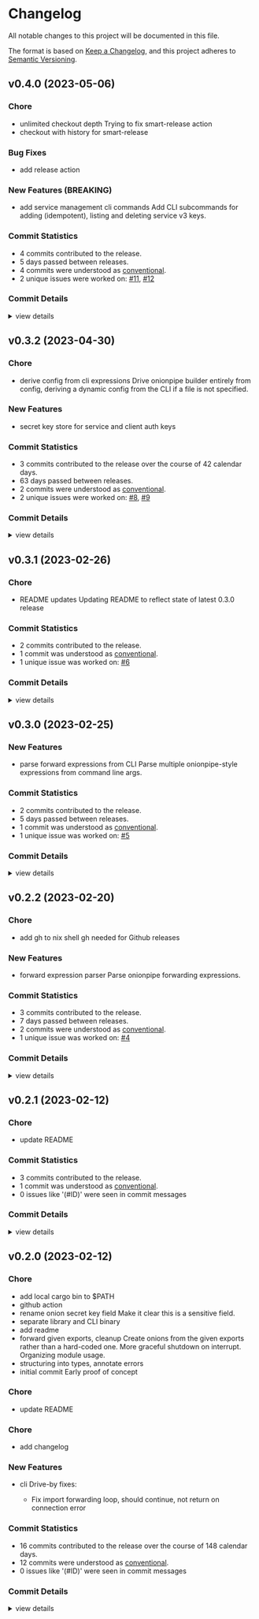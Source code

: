 # Changelog

All notable changes to this project will be documented in this file.

The format is based on [Keep a Changelog](https://keepachangelog.com/en/1.0.0/),
and this project adheres to [Semantic Versioning](https://semver.org/spec/v2.0.0.html).

## v0.4.0 (2023-05-06)

### Chore

 - <csr-id-66945d12d82eae2161ba279dd804e06164d57389/> unlimited checkout depth
   Trying to fix smart-release action
 - <csr-id-51e1e408e6601e0a4537d870e0130dd9334f69e9/> checkout with history for smart-release

### Bug Fixes

 - <csr-id-a8e46cd0bef575fd582e9e9f3ad19bc9cb6d66ce/> add release action

### New Features (BREAKING)

 - <csr-id-d62e283fbe28204f72e1cb58666de0e3b82c5f0c/> add service management cli commands
   Add CLI subcommands for adding (idempotent), listing and deleting
   service v3 keys.

### Commit Statistics

<csr-read-only-do-not-edit/>

 - 4 commits contributed to the release.
 - 5 days passed between releases.
 - 4 commits were understood as [conventional](https://www.conventionalcommits.org).
 - 2 unique issues were worked on: [#11](https://github.com/cmars/onionpipe-rs/issues/11), [#12](https://github.com/cmars/onionpipe-rs/issues/12)

### Commit Details

<csr-read-only-do-not-edit/>

<details><summary>view details</summary>

 * **[#11](https://github.com/cmars/onionpipe-rs/issues/11)**
    - Add service management cli commands ([`d62e283`](https://github.com/cmars/onionpipe-rs/commit/d62e283fbe28204f72e1cb58666de0e3b82c5f0c))
 * **[#12](https://github.com/cmars/onionpipe-rs/issues/12)**
    - Add release action ([`a8e46cd`](https://github.com/cmars/onionpipe-rs/commit/a8e46cd0bef575fd582e9e9f3ad19bc9cb6d66ce))
 * **Uncategorized**
    - Unlimited checkout depth ([`66945d1`](https://github.com/cmars/onionpipe-rs/commit/66945d12d82eae2161ba279dd804e06164d57389))
    - Checkout with history for smart-release ([`51e1e40`](https://github.com/cmars/onionpipe-rs/commit/51e1e408e6601e0a4537d870e0130dd9334f69e9))
</details>

## v0.3.2 (2023-04-30)

<csr-id-401c60cf746b727c35e60bdeb29e280f0449ff8e/>

### Chore

 - <csr-id-401c60cf746b727c35e60bdeb29e280f0449ff8e/> derive config from cli expressions
   Drive onionpipe builder entirely from config, deriving a dynamic config
   from the CLI if a file is not specified.

### New Features

 - <csr-id-70a15cabbbd8fdbdab8e61da9c36fffaf0d7cead/> secret key store for service and client auth keys

### Commit Statistics

<csr-read-only-do-not-edit/>

 - 3 commits contributed to the release over the course of 42 calendar days.
 - 63 days passed between releases.
 - 2 commits were understood as [conventional](https://www.conventionalcommits.org).
 - 2 unique issues were worked on: [#8](https://github.com/cmars/onionpipe-rs/issues/8), [#9](https://github.com/cmars/onionpipe-rs/issues/9)

### Commit Details

<csr-read-only-do-not-edit/>

<details><summary>view details</summary>

 * **[#8](https://github.com/cmars/onionpipe-rs/issues/8)**
    - Derive config from cli expressions ([`401c60c`](https://github.com/cmars/onionpipe-rs/commit/401c60cf746b727c35e60bdeb29e280f0449ff8e))
 * **[#9](https://github.com/cmars/onionpipe-rs/issues/9)**
    - Secret key store for service and client auth keys ([`70a15ca`](https://github.com/cmars/onionpipe-rs/commit/70a15cabbbd8fdbdab8e61da9c36fffaf0d7cead))
 * **Uncategorized**
    - Release onionpipe v0.3.2 ([`35b428e`](https://github.com/cmars/onionpipe-rs/commit/35b428ec0ded06c18d3439aac7573753730a58e5))
</details>

## v0.3.1 (2023-02-26)

<csr-id-fe374c36842ce95366842e3b141a25147b94fd07/>

### Chore

 - <csr-id-fe374c36842ce95366842e3b141a25147b94fd07/> README updates
   Updating README to reflect state of latest 0.3.0 release

### Commit Statistics

<csr-read-only-do-not-edit/>

 - 2 commits contributed to the release.
 - 1 commit was understood as [conventional](https://www.conventionalcommits.org).
 - 1 unique issue was worked on: [#6](https://github.com/cmars/onionpipe-rs/issues/6)

### Commit Details

<csr-read-only-do-not-edit/>

<details><summary>view details</summary>

 * **[#6](https://github.com/cmars/onionpipe-rs/issues/6)**
    - README updates ([`fe374c3`](https://github.com/cmars/onionpipe-rs/commit/fe374c36842ce95366842e3b141a25147b94fd07))
 * **Uncategorized**
    - Release onionpipe v0.3.1 ([`446a55c`](https://github.com/cmars/onionpipe-rs/commit/446a55c57f9e26322fa2d35abd3cad5c7a998e0d))
</details>

## v0.3.0 (2023-02-25)

### New Features

 - <csr-id-b5554e040254cd4639b741f3d5b256857c126662/> parse forward expressions from CLI
   Parse multiple onionpipe-style expressions from command line args.

### Commit Statistics

<csr-read-only-do-not-edit/>

 - 2 commits contributed to the release.
 - 5 days passed between releases.
 - 1 commit was understood as [conventional](https://www.conventionalcommits.org).
 - 1 unique issue was worked on: [#5](https://github.com/cmars/onionpipe-rs/issues/5)

### Commit Details

<csr-read-only-do-not-edit/>

<details><summary>view details</summary>

 * **[#5](https://github.com/cmars/onionpipe-rs/issues/5)**
    - Parse forward expressions from CLI ([`b5554e0`](https://github.com/cmars/onionpipe-rs/commit/b5554e040254cd4639b741f3d5b256857c126662))
 * **Uncategorized**
    - Release onionpipe v0.3.0 ([`bf2c441`](https://github.com/cmars/onionpipe-rs/commit/bf2c441c5a3cc0bfc813ee86abe673f57cc097a2))
</details>

## v0.2.2 (2023-02-20)

<csr-id-959c781bcca5a17d23edc388734f3ec232dfc3aa/>

### Chore

 - <csr-id-959c781bcca5a17d23edc388734f3ec232dfc3aa/> add gh to nix shell
   gh needed for Github releases

### New Features

 - <csr-id-28c832efe646a3c51d912ce9d2de487491b8065d/> forward expression parser
   Parse onionpipe forwarding expressions.

### Commit Statistics

<csr-read-only-do-not-edit/>

 - 3 commits contributed to the release.
 - 7 days passed between releases.
 - 2 commits were understood as [conventional](https://www.conventionalcommits.org).
 - 1 unique issue was worked on: [#4](https://github.com/cmars/onionpipe-rs/issues/4)

### Commit Details

<csr-read-only-do-not-edit/>

<details><summary>view details</summary>

 * **[#4](https://github.com/cmars/onionpipe-rs/issues/4)**
    - Forward expression parser ([`28c832e`](https://github.com/cmars/onionpipe-rs/commit/28c832efe646a3c51d912ce9d2de487491b8065d))
 * **Uncategorized**
    - Release onionpipe v0.2.2 ([`122cbfa`](https://github.com/cmars/onionpipe-rs/commit/122cbfaa29c83efa5b7aced271fed74bfdfb5184))
    - Add gh to nix shell ([`959c781`](https://github.com/cmars/onionpipe-rs/commit/959c781bcca5a17d23edc388734f3ec232dfc3aa))
</details>

## v0.2.1 (2023-02-12)

<csr-id-88be3cb690686fdb5c1d1d76f6b5e06e1431e3d7/>

### Chore

 - <csr-id-88be3cb690686fdb5c1d1d76f6b5e06e1431e3d7/> update README

### Commit Statistics

<csr-read-only-do-not-edit/>

 - 3 commits contributed to the release.
 - 1 commit was understood as [conventional](https://www.conventionalcommits.org).
 - 0 issues like '(#ID)' were seen in commit messages

### Commit Details

<csr-read-only-do-not-edit/>

<details><summary>view details</summary>

 * **Uncategorized**
    - Release onionpipe v0.2.1 ([`a46e82d`](https://github.com/cmars/onionpipe-rs/commit/a46e82df1ee9ce654dc64d7f00e335aaabbd79aa))
    - Release onionpipe v0.2.0 ([`6c505c9`](https://github.com/cmars/onionpipe-rs/commit/6c505c942cc9890a417f7775caff6a156ba19142))
    - Update README ([`88be3cb`](https://github.com/cmars/onionpipe-rs/commit/88be3cb690686fdb5c1d1d76f6b5e06e1431e3d7))
</details>

## v0.2.0 (2023-02-12)

<csr-id-d096a5da2184ec04b1bbc1e02daf5bbc7c92250a/>
<csr-id-33b49d8f51496150fffae29f8d4ed746c0007f6e/>
<csr-id-f87b6b5a8b306f374ae9c4ea9a9c93abafb4e7f4/>
<csr-id-34b147be23f53e1b62bfa2f57301e0e9b86ac48f/>
<csr-id-dc64dbe89246a1a356a2a33d1fd29cecb9aff314/>
<csr-id-c9306cb34ecdd39393f65e20b83f13e8f671b66b/>
<csr-id-09760db9d14cd693b4e0f7f5784f48711ac1849b/>
<csr-id-ce286536a3833182ac650868d2263f426ef7fcf0/>
<csr-id-f85ff121415d0e482447d398b70a86fcac7b7f8a/>
<csr-id-88be3cb690686fdb5c1d1d76f6b5e06e1431e3d7/>

### Chore

 - <csr-id-d096a5da2184ec04b1bbc1e02daf5bbc7c92250a/> add local cargo bin to $PATH
 - <csr-id-33b49d8f51496150fffae29f8d4ed746c0007f6e/> github action
 - <csr-id-f87b6b5a8b306f374ae9c4ea9a9c93abafb4e7f4/> rename onion secret key field
   Make it clear this is a sensitive field.
 - <csr-id-34b147be23f53e1b62bfa2f57301e0e9b86ac48f/> separate library and CLI binary
 - <csr-id-dc64dbe89246a1a356a2a33d1fd29cecb9aff314/> add readme
 - <csr-id-c9306cb34ecdd39393f65e20b83f13e8f671b66b/> forward given exports, cleanup
   Create onions from the given exports rather than a hard-coded one.
   More graceful shutdown on interrupt.
   Organizing module usage.
 - <csr-id-09760db9d14cd693b4e0f7f5784f48711ac1849b/> structuring into types, annotate errors
 - <csr-id-ce286536a3833182ac650868d2263f426ef7fcf0/> initial commit
   Early proof of concept

### Chore

 - <csr-id-88be3cb690686fdb5c1d1d76f6b5e06e1431e3d7/> update README

### Chore

 - <csr-id-f85ff121415d0e482447d398b70a86fcac7b7f8a/> add changelog

### New Features

<csr-id-47c9f702b93b6a582bfbd9cb15190b13c86a71f0/>
<csr-id-2062d9a439e45d7ca8cf7e4c38ede9215a794059/>

 - <csr-id-52b4077cf2a4532d3eeadfcd32ac2e97f14c5872/> cli
   Drive-by fixes:
   - Fix import forwarding loop, should continue, not return on connection
   error

### Commit Statistics

<csr-read-only-do-not-edit/>

 - 16 commits contributed to the release over the course of 148 calendar days.
 - 12 commits were understood as [conventional](https://www.conventionalcommits.org).
 - 0 issues like '(#ID)' were seen in commit messages

### Commit Details

<csr-read-only-do-not-edit/>

<details><summary>view details</summary>

 * **Uncategorized**
    - Release onionpipe v0.2.0 ([`4b24e2e`](https://github.com/cmars/onionpipe-rs/commit/4b24e2e1081f69fb4e0e28efce259f3b0b979951))
    - Add changelog ([`f85ff12`](https://github.com/cmars/onionpipe-rs/commit/f85ff121415d0e482447d398b70a86fcac7b7f8a))
    - Release onionpipe v0.2.0 ([`2b677d3`](https://github.com/cmars/onionpipe-rs/commit/2b677d3c7d00143c83a55f8e5c1328562e6667ae))
    - Add local cargo bin to $PATH ([`d096a5d`](https://github.com/cmars/onionpipe-rs/commit/d096a5da2184ec04b1bbc1e02daf5bbc7c92250a))
    - Merge pull request #3 from cmars/feat/cli ([`5dc3f04`](https://github.com/cmars/onionpipe-rs/commit/5dc3f04522c952826a08b5045241b3d20cbc8230))
    - Cli ([`52b4077`](https://github.com/cmars/onionpipe-rs/commit/52b4077cf2a4532d3eeadfcd32ac2e97f14c5872))
    - Github action ([`33b49d8`](https://github.com/cmars/onionpipe-rs/commit/33b49d8f51496150fffae29f8d4ed746c0007f6e))
    - Rename onion secret key field ([`f87b6b5`](https://github.com/cmars/onionpipe-rs/commit/f87b6b5a8b306f374ae9c4ea9a9c93abafb4e7f4))
    - Merge pull request #2 from cmars/feat/config ([`3ccfa64`](https://github.com/cmars/onionpipe-rs/commit/3ccfa64ac746757bc05beff1723d8f6ead367a6f))
    - Config file ([`47c9f70`](https://github.com/cmars/onionpipe-rs/commit/47c9f702b93b6a582bfbd9cb15190b13c86a71f0))
    - Separate library and CLI binary ([`34b147b`](https://github.com/cmars/onionpipe-rs/commit/34b147be23f53e1b62bfa2f57301e0e9b86ac48f))
    - Implement imports ([`2062d9a`](https://github.com/cmars/onionpipe-rs/commit/2062d9a439e45d7ca8cf7e4c38ede9215a794059))
    - Add readme ([`dc64dbe`](https://github.com/cmars/onionpipe-rs/commit/dc64dbe89246a1a356a2a33d1fd29cecb9aff314))
    - Forward given exports, cleanup ([`c9306cb`](https://github.com/cmars/onionpipe-rs/commit/c9306cb34ecdd39393f65e20b83f13e8f671b66b))
    - Structuring into types, annotate errors ([`09760db`](https://github.com/cmars/onionpipe-rs/commit/09760db9d14cd693b4e0f7f5784f48711ac1849b))
    - Initial commit ([`ce28653`](https://github.com/cmars/onionpipe-rs/commit/ce286536a3833182ac650868d2263f426ef7fcf0))
</details>

